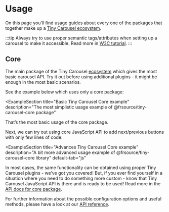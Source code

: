 # Usage

On this page you’ll find usage guides about every one of the packages that together make up a [Tiny Carousel ecosystem](../../ecosystem).

:::tip
Always try to use proper semantic tags/attributes when setting up a carousel to make it accessible. Read more in [W3C tutorial](https://www.w3.org/WAI/tutorials/carousels/). 
:::

## Core

The main package of the Tiny Carousel [ecosystem](../../ecosystem) which gives the most basic carousel API. Try it out before using additional plugins - it might be enough in the most basic scenarios.

See the example below which uses only a core package:

<!-- textlint-disable -->
<ExampleSection
    title="Basic Tiny Carousel Core example"
    description="The most simplistic usage example of @frsource/tiny-carousel-core package"
>
  <template slot="html">
&lt;!-- You can navigate through slides using: scroll, arrows (first focus carousel with a click) or (on touch devices) swiping -->
&lt;ul&gt;
  &lt;li&gt;
    &lt;img src="https://picsum.photos/seed/1/800/600"&gt;
  &lt;/li&gt;
  &lt;li&gt;
    &lt;img src="https://picsum.photos/seed/2/800/600"&gt;
  &lt;/li&gt;
  &lt;li&gt;
    &lt;img src="https://picsum.photos/seed/3/800/600"&gt;
  &lt;/li&gt;
  &lt;li&gt;
    &lt;img src="https://picsum.photos/seed/4/800/600"&gt;
  &lt;/li&gt;
  &lt;li&gt;
    &lt;img src="https://picsum.photos/seed/5/800/600"&gt;
  &lt;/li&gt;
  &lt;li&gt;
    &lt;img src="https://picsum.photos/seed/6/800/600"&gt;
  &lt;/li&gt;
&lt;/ul&gt;
  </template>
  <template slot="scss">
<div>
@import "https://cdn.skypack.dev/@frsource/tiny-carousel-core/dist/index.css";
<!-- -->
ul {
  list-style: none;
  margin: 0;
  padding: 0;
}
</div>
  </template>
  <template slot="js">
import { TinyCarousel } from 'https://cdn.skypack.dev/@frsource/tiny-carousel-core';
<!-- -->
new TinyCarousel(
  document.querySelector('ul')
)
  .init();
  </template>
</ExampleSection>
<!-- textlint-enable -->

That’s the most basic usage of the core package.

Next, we can try out using core JavaScript API to add next/previous buttons with only few lines of code:

<!-- textlint-disable -->
<ExampleSection
    title="Advances Tiny Carousel Core example"
    description="A bit more advanced usage example of @frsource/tiny-carousel-core library"
    default-tab="js"
>
  <template slot="html">
&lt;nav&gt;
  &lt;button type="button" class="first"&gt;&amp;lt;&amp;lt;&lt;/button&gt;
  &lt;button type="button" class="prev"&gt;&amp;lt;&lt;/button&gt;
  &lt;button type="button" class="next"&gt;&amp;gt;&lt;/button&gt;
  &lt;button type="button" class="last"&gt;&amp;gt;&amp;gt;&lt;/button&gt;
&lt;/nav&gt;
<!-- -->
&lt;ul&gt;
  &lt;li&gt;
    &lt;img src="https://picsum.photos/seed/1/800/600"&gt;
  &lt;/li&gt;
  &lt;li&gt;
    &lt;img src="https://picsum.photos/seed/2/800/600"&gt;
  &lt;/li&gt;
  &lt;li&gt;
    &lt;img src="https://picsum.photos/seed/3/800/600"&gt;
  &lt;/li&gt;
  &lt;li&gt;
    &lt;img src="https://picsum.photos/seed/4/800/600"&gt;
  &lt;/li&gt;
  &lt;li&gt;
    &lt;img src="https://picsum.photos/seed/5/800/600"&gt;
  &lt;/li&gt;
  &lt;li&gt;
    &lt;img src="https://picsum.photos/seed/6/800/600"&gt;
  &lt;/li&gt;
&lt;/ul&gt;
  </template>
  <template slot="scss">
<div>
@import "https://cdn.skypack.dev/@frsource/tiny-carousel-core/dist/index.css";
<!-- -->
ul {
  list-style: none;
  margin: 0;
  padding: 0;
}
</div>
  </template>
  <template slot="js">
import { TinyCarousel } from 'https://cdn.skypack.dev/@frsource/tiny-carousel-core';
<!-- -->
const carousel = new TinyCarousel(
  document.querySelector('ul')
)
  .init();
<!-- -->
// using .goTo method to go to the slide with an exact index number
document.querySelector('.first')
  .addEventListener(
    'click',
    () => carousel.goTo(0)
  );
<!-- -->
// using .prev method
document.querySelector('.prev')
  .addEventListener(
    'click',
    () => carousel.prev()
  );
<!-- -->
// using .next method
document.querySelector('.next')
  .addEventListener(
    'click', 
    () => carousel.next()
  );
<!-- -->
// passing negative number as an argument to the .goTo method will make it count slides from the end (-1 being the last slide)
document.querySelector('.last')
  .addEventListener(
    'click', 
    () => carousel.goTo(-1)
  );
  </template>
</ExampleSection>
<!-- textlint-enable -->

In most cases, the same functionality can be obtained using proper Tiny Carousel plugins - we’ve got you covered! But, if you ever find yourself in a situation where you need to do something more custom - know that Tiny Carousel JavaScript API is there and is ready to be used! Read more in the [API docs for core package](../../api-reference#core).

For further information about the possible configuration options and useful methods, please have a look at our [API reference](../../api-reference).
